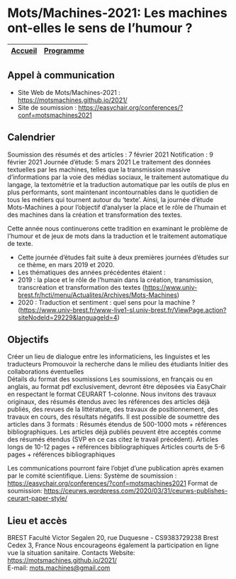 # Mots/Machines-2021: Les machines ont-elles le sens de l’humour ?
[Accueil](https://motsmachines.github.io/2021/accueil) | [Programme](https://motsmachines.github.io/2021/programme)
------------ | ------------

## Appel à communication

* Site Web de Mots/Machines-2021 : https://motsmachines.github.io/2021/
* Site de soumission : https://easychair.org/conferences/?conf=motsmachines2021

## Calendrier
Soumission des résumés et des articles : 7 février 2021
Notification : 9 février 2021
Journée d’étude: 5 mars 2021
Le traitement des données textuelles par les machines, telles que la
transmission massive d’informations par la voie des médias sociaux, le traitement
automatique du langage, la textométrie et la traduction automatique par les outils de plus en
plus performants, sont maintenant incontournables dans le quotidien de tous les métiers qui
tournent autour du ‘texte’. Ainsi,  la journée d’étude Mots-Machines à pour l’objectif d’analyser la place et le rôle de l’humain et des machines dans la création et transformation des textes.

Cette année nous continuerons cette tradition en examinant le problème de l'humour et de jeux de mots dans la traduction et le traitement automatique de texte.
	
* Cette journée d’études fait suite à deux premières journées d’études sur ce thème, en mars 2019 et 2020.
* Les thématiques des années précédentes étaient :
* 2019 : la place et le rôle de l’humain dans la création, transmission, transcréation et transformation des textes (https://www.univ-brest.fr/hcti/menu/Actualites/Archives/Mots-Machines)
* 2020 : Traduction et sentiment : quel sens pour la machine ? (https://www.univ-brest.fr/www-live1-sl.univ-brest.fr/ViewPage.action?siteNodeId=29229&languageId=4)</li>


## Objectifs
	
Créer un lieu de dialogue entre les informaticiens, les linguistes et les traducteurs
Promouvoir la recherche dans le milieu des étudiants
Initier des collaborations éventuelles	
Détails du format des soumissions
Les soumissions, en français ou en anglais, au format pdf exclusivement, devront être déposées via  EasyChair  en respectant le format  CEURART 1-colonne.
Nous invitons des travaux originaux, des résumés étendus avec les références des articles déjà publiés, des revues de la littérature, des travaux de positionnement, des travaux en cours, des résultats négatifs. Il est possible de soumettre des articles dans 3 formats : 
Résumés étendus de 500-1000 mots + références bibliographiques. Les articles déjà publiés peuvent être acceptés comme des résumés étendus (SVP en ce cas citez le travail précédent).
Articles longs  de 10-12 pages + références bibliographiques
Articles courts de 5-6 pages + références bibliographiques 

Les communications pourront faire l’objet d’une publication après examen par le comité scientifique.
Liens:
Système de soumission : https://easychair.org/conferences/?conf=motsmachines2021
Format de soumission: https://ceurws.wordpress.com/2020/03/31/ceurws-publishes-ceurart-paper-style/ 

## Lieu et accès
BREST Faculté Victor Segalen
20, rue Duquesne - CS9383729238
Brest Cedex 3, France
Nous encourageons également la participation en ligne vue la situation sanitaire.
Contacts
Website: https://motsmachines.github.io/2021/  
E-mail: mots.machines@gmail.com
